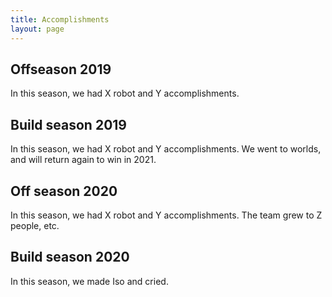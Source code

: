 ```yaml
---
title: Accomplishments
layout: page
---
```


## Offseason 2019

In this season, we had X robot and Y accomplishments.

## Build season 2019

In this season, we had X robot and Y accomplishments. We went to worlds, and will return again to win in 2021.

## Off season 2020

In this season, we had X robot and Y accomplishments. The team grew to Z people, etc.

## Build season 2020

In this season, we made Iso and cried.
